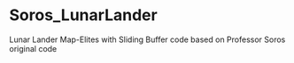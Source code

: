 # Soros_LunarLander
Lunar Lander Map-Elites with Sliding Buffer code based on Professor Soros original code
